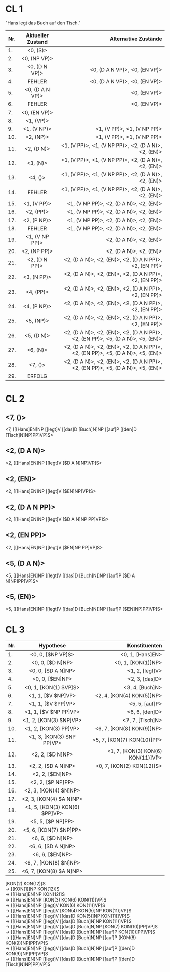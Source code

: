 # CL 1

"Hans legt das Buch auf den Tisch."

| Nr.  | Aktueller Zustand              | Alternative Zustände                                                              |
| ---- |:------------------------------:| ---------------------------------------------------------------------------------:|
| 1.   | <0, (S)>                       |                                                                                   |
| 2.   | <0, (NP VP)>                   |                                                                                   |
| 3.   | <0, (D N VP)>                  | <0, (D A N VP)>, <0, (EN VP)>                                                     |
| 4.   | FEHLER                         | <0, (D A N VP)>, <0, (EN VP)>                                                     |
| 5.   | <0, (D A N VP)>                | <0, (EN VP)>                                                                      |
| 6.   | FEHLER                         | <0, (EN VP)>                                                                      |
| 7.   | <0, (EN VP)>                   |                                                                                   |
| 8.   | <1, (VP)>                      |                                                                                   |
| 9.   | <1, (V NP)>                    | <1, (V PP)>, <1, (V NP PP)>                                                       |
| 10.  | <2, (NP)>                      | <1, (V PP)>, <1, (V NP PP)>                                                       |
| 11.  | <2, (D N)>                     | <1, (V PP)>, <1, (V NP PP)>, <2, (D A N)>, <2, (EN)>                              |
| 12.  | <3, (N)>                       | <1, (V PP)>, <1, (V NP PP)>, <2, (D A N)>, <2, (EN)>                              |
| 13.  | <4, ()>                        | <1, (V PP)>, <1, (V NP PP)>, <2, (D A N)>, <2, (EN)>                              |
| 14.  | FEHLER                         | <1, (V PP)>, <1, (V NP PP)>, <2, (D A N)>, <2, (EN)>                              |
| 15.  | <1, (V PP)>                    | <1, (V NP PP)>, <2, (D A N)>, <2, (EN)>                                           |
| 16.  | <2, (PP)>                      | <1, (V NP PP)>, <2, (D A N)>, <2, (EN)>                                           |
| 17.  | <2, (P NP)>                    | <1, (V NP PP)>, <2, (D A N)>, <2, (EN)>                                           |
| 18.  | FEHLER                         | <1, (V NP PP)>, <2, (D A N)>, <2, (EN)>                                           |
| 19.  | <1, (V NP PP)>                 | <2, (D A N)>, <2, (EN)>                                                           |
| 20.  | <2, (NP PP)>                   | <2, (D A N)>, <2, (EN)>                                                           |
| 21.  | <2, (D N PP)>                  | <2, (D A N)>, <2, (EN)>, <2, (D A N PP)>, <2, (EN PP)>                            |
| 22.  | <3, (N PP)>                    | <2, (D A N)>, <2, (EN)>, <2, (D A N PP)>, <2, (EN PP)>                            |
| 23.  | <4, (PP)>                      | <2, (D A N)>, <2, (EN)>, <2, (D A N PP)>, <2, (EN PP)>                            |
| 24.  | <4, (P NP)>                    | <2, (D A N)>, <2, (EN)>, <2, (D A N PP)>, <2, (EN PP)>                            |
| 25.  | <5, (NP)>                      | <2, (D A N)>, <2, (EN)>, <2, (D A N PP)>, <2, (EN PP)>                            |
| 26.  | <5, (D N)>                     | <2, (D A N)>, <2, (EN)>, <2, (D A N PP)>, <2, (EN PP)>, <5, (D A N)>, <5, (EN)>   |
| 27.  | <6, (N)>                       | <2, (D A N)>, <2, (EN)>, <2, (D A N PP)>, <2, (EN PP)>, <5, (D A N)>, <5, (EN)>   |
| 28.  | <7, ()>                        | <2, (D A N)>, <2, (EN)>, <2, (D A N PP)>, <2, (EN PP)>, <5, (D A N)>, <5, (EN)>   |
| 29.  | ERFOLG                         |                                                                                   |


# CL 2

## <7, ()>
<7, [[[Hans]EN]NP [[legt]V [[das]D [Buch]N]NP [[auf]P [[den]D [Tisch]N]NP]PP]VP]S>

## <2, (D A N)>
<2, [[[Hans]EN]NP [[legt]V [$D A N]NP]VP]S>

## <2, (EN)>
<2, [[[Hans]EN]NP [[legt]V [$EN]NP]VP]S>

## <2, (D A N PP)>
<2, [[[Hans]EN]NP [[legt]V [$D A N]NP PP]VP]S>

## <2, (EN PP)>
<2, [[[Hans]EN]NP [[legt]V [$EN]NP PP]VP]S>

## <5, (D A N)>
<5, [[[Hans]EN]NP [[legt]V [[das]D [Buch]N]]NP [[auf]P [$D A N]NP]PP]VP]S>

## <5, (EN)>
<5, [[[Hans]EN]NP [[legt]V [[das]D [Buch]N]]NP [[auf]P [$EN]NP]PP]VP]S>

# CL 3

| Nr.  | Hypothese                     | Konstituenten                                  |
| ---- |:-----------------------------:|-----------------------------------------------:|
| 1.   | <0, 0, [$NP VP]S>             | <0, 1, [Hans]EN>                               |
| 2.   | <0, 0, [$D N]NP>              | <0, 1, [KON(1)]NP>                             |
| 3.   | <0, 0, [$D A N]NP>            | <1, 2, [legt]V>                                |
| 4.   | <0, 0, [$EN]NP>               | <2, 3, [das]D>                                 |
| 5.   | <0, 1, [KON(1) $VP]S>         | <3, 4, [Buch]N>                                |
| 6.   | <1, 1, [$V $NP]VP>            | <2, 4, [KON(4) KON(5)]NP>                      |
| 7.   | <1, 1, [$V $PP]VP>            | <5, 5, [auf]P>                                 |
| 8.   | <1, 1, [$V $NP PP]VP>         | <6, 6, [den]D>                                 |
| 9.   | <1, 2, [KON(3) $NP]VP>        | <7, 7, [Tisch]N>                               |
| 10.  | <1, 2, [KON(3) PP]VP>         | <6, 7, [KON(8) KON(9)]NP>                      |
| 11.  | <1, 3, [KON(3) $NP PP]VP>     | <5, 7, [KON(7) KON(10)]PP>                     |
| 12.  | <2, 2, [$D N]NP>              | <1, 7, [KON(3) KON(6) KON(11)]VP>              |
| 13.  | <2, 2, [$D A N]NP>            | <0, 7, [KON(2) KON(12)]S>                      |
| 14.  | <2, 2, [$EN]NP>               |                                                |
| 15.  | <2, 2, [$P NP]PP>             |                                                |
| 16.  | <2, 3, [KON(4) $N]NP>         |                                                |
| 17.  | <2, 3, [KON(4) $A N]NP>       |                                                |
| 18.  | <1, 5, [KON(3) KON(6) $PP]VP> |                                                |
| 19.  | <5, 5, [$P NP]PP>             |                                                |
| 20.  | <5, 6, [KON(7) $NP]PP>        |                                                |
| 21.  | <6, 6, [$D N]NP>              |                                                |
| 22.  | <6, 6, [$D A N]NP>            |                                                |
| 23.  | <6, 6, [$EN]NP>               |                                                |
| 24.  | <6, 7, [KON(8) $N]NP>         |                                                |
| 25.  | <6, 7, [KON(8) $A N]NP>       |                                                |

[KON(2) KON(12)]S  
-> [[KON(1)]NP KON(12)]S    
-> [[[Hans]EN]NP KON(12)]S  
-> [[[Hans]EN]NP [KON(3) KON(6) KON(11)]VP]S   
-> [[[Hans]EN]NP [[legt]V KON(6) KON(11)]VP]S  
-> [[[Hans]EN]NP [[legt]V [KON(4) KON(5)]NP KON(11)]VP]S  
-> [[[Hans]EN]NP [[legt]V [[das]D KON(5)]NP KON(11)]VP]S  
-> [[[Hans]EN]NP [[legt]V [[das]D [Buch]N]NP KON(11)]VP]S  
-> [[[Hans]EN]NP [[legt]V [[das]D [Buch]N]NP [KON(7) KON(10)]PP]VP]S  
-> [[[Hans]EN]NP [[legt]V [[das]D [Buch]N]NP [[auf]P KON(10)]PP]VP]S  
-> [[[Hans]EN]NP [[legt]V [[das]D [Buch]N]NP [[auf]P [KON(8) KON(9)]NP]PP]VP]S   
-> [[[Hans]EN]NP [[legt]V [[das]D [Buch]N]NP [[auf]P [[den]D KON(9)]NP]PP]VP]S  
-> [[[Hans]EN]NP [[legt]V [[das]D [Buch]N]NP [[auf]P [[den]D [Tisch]N]NP]PP]VP]S 